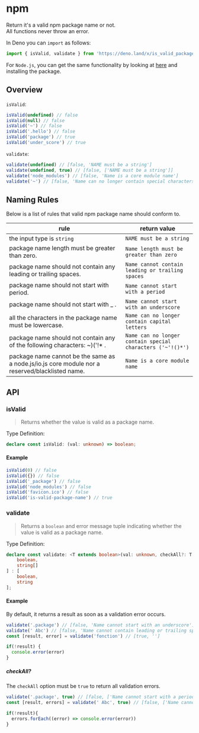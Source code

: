 # npm

Return it's a valid npm package name or not.  
All functions never throw an error.

In Deno you can `import` as follows:

```ts
import { isValid, validate } from 'https://deno.land/x/is_valid_package_name/npm/mod.ts'
```

For `Node.js`, you can get the same functionality by looking at [here](../README.md) and installing the package.

## Overview

`isValid`:

```ts
isValid(undefined) // false
isValid(null) // false
isValid('~') // false
isValid('.hello') // false
isValid('package') // true
isValid('under_score') // true
```

`validate`:

```ts
validate(undefined) // [false, 'NAME must be a string']
validate(undefined, true) // [false, ['NAME must be a string']]
validate('node_modules') // [false, 'Name is a core module name']
validate('~') // [false, 'Name can no longer contain special characters ('~'!()*')']
```

## Naming Rules

Below is a list of rules that valid npm package name should conform to.

| rule | return value |
| --|--|
| the input type is `string` | `NAME must be a string` |
| package name length must be greater than zero. | `Name length must be greater than zero` |
| package name should not contain any leading or trailing spaces. | `Name cannot contain leading or trailing spaces` |
| package name should not start with period. | `Name cannot start with a period` |
| package name should not start with  _ .  | `Name cannot start with an underscore` |
| all the characters in the package name must be lowercase. | `Name can no longer contain capital letters` |
| package name should not contain any of the following characters: ~)('!* . | `Name can no longer contain special characters ('~'!()*')` |
| package name cannot be the same as a node.js/io.js core module nor a reserved/blacklisted name. | `Name is a core module name`|

## API

### isValid

> Returns whether the value is valid as a package name.

Type Definition:

```ts
declare const isValid: (val: unknown) => boolean;
```

#### Example

```ts
isValid(0) // false
isValid({}) // false
isValid('_package') // false
isValid('node_modules') // false
isValid('favicon.ico') // false
isValid('is-valid-package-name') // true
```

### validate

> Returns a `boolean` and error message tuple indicating whether the value is valid as a package name.

Type Definition:

```ts
declare const validate: <T extends boolean>(val: unknown, checkAll?: T | undefined) => T extends true ? [
    boolean,
    string[]
] : [
    boolean,
    string
];
```

#### Example

By default, it returns a result as soon as a validation error occurs.

```ts
validate('.package') // [false, 'Name cannot start with an underscore']
validate(' Abc') // [false, 'Name cannot contain leading or trailing spaces']
const [result, error] = validate('fonction') // [true, '']

if(!result) {
  console.error(error)
}
```

##### checkAll?

The `checkAll` option must be `true` to return all validation errors.

```ts
validate('.package', true) // [false, ['Name cannot start with a period']]
const [result, errors] = validate(' Abc', true) // [false, ['Name cannot contain leading or trailing spaces', 'Name can no longer contain capital letters']]

if(!result){
  errors.forEach((error) => console.error(error))
}
```
